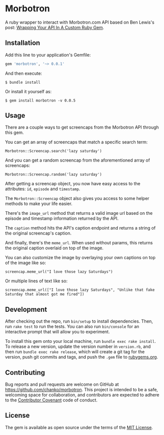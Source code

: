# Morbotron

A ruby wrapper to interact with Morbotron.com API based on Ben Lewis's post: [Wrapping Your API In A Custom Ruby Gem](https://blog.engineyard.com/2014/wrapping-your-api-in-a-ruby-gem).

## Installation

Add this line to your application's Gemfile:

```ruby
gem 'morbotron', '~> 0.0.1'
```

And then execute:

    $ bundle install

Or install it yourself as:

    $ gem install morbotron -v 0.0.5

## Usage

There are a couple ways to get screencaps from the Morbotron API through this gem.

You can get an array of screencaps that match a specific search term:

```
Morbotron::Screencap.search('lazy saturday')
```


And you can get a random screencap from the aforementioned array of screencaps:

```
Morbotron::Screencap.random('lazy saturday')
```

After getting a screencap object, you now have easy access to the attributes: ```id```, ```episode``` and ```timestamp```.

The ```Morbotron::Screencap``` object also gives you access to some helper methods to make your life easier.

There's the ```image_url``` method that returns a valid image url based on the episode and timestamp information returned by the API.

The ```caption``` method hits the API's caption endpoint and returns a string of the original screencap's caption.

And finally, there's the ```meme_url```. When used without params, this returns the original caption overlaid on top of the image.

You can also customize the image by overlaying your own captions on top of the image like so:

```
screencap.meme_url("I love those lazy Saturdays")
```
Or multiple lines of text like so:
```
screencap.meme_url(["I love those lazy Saturdays", "Unlike that fake Saturday that almost got me fired"])
```

## Development

After checking out the repo, run `bin/setup` to install dependencies. Then, run `rake test` to run the tests. You can also run `bin/console` for an interactive prompt that will allow you to experiment.

To install this gem onto your local machine, run `bundle exec rake install`. To release a new version, update the version number in `version.rb`, and then run `bundle exec rake release`, which will create a git tag for the version, push git commits and tags, and push the `.gem` file to [rubygems.org](https://rubygems.org).

## Contributing

Bug reports and pull requests are welcome on GitHub at https://github.com/chanko/morbotron. This project is intended to be a safe, welcoming space for collaboration, and contributors are expected to adhere to the [Contributor Covenant](contributor-covenant.org) code of conduct.


## License

The gem is available as open source under the terms of the [MIT License](http://opensource.org/licenses/MIT).
